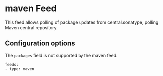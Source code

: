 # maven Feed

This feed allows polling of package updates from central.sonatype, polling Maven central repository.

## Configuration options

The `packages` field is not supported by the maven feed.


```
feeds:
- type: maven
```